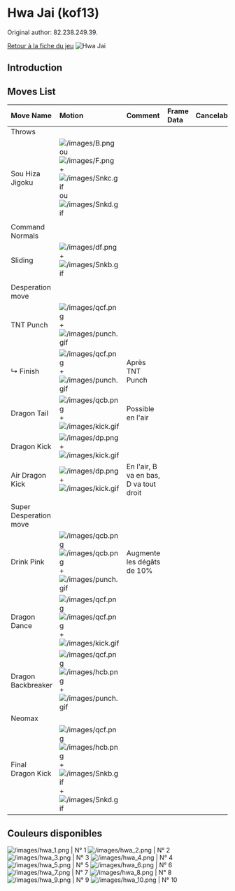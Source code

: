 # Hwa Jai (kof13)

Original author: 82.238.249.39.

[Retour à la fiche du
jeu](http://basgrospoing.fr/wiki/index.php?title=The_King_of_Fighters_XIII)
![Hwa Jai](/images/Hwakof13.gif "Hwa Jai")

## Introduction

## Moves List

| Move Name              | Motion                                                                                                                                                           | Comment                                | Frame Data | Cancelable | Damage LOW/HIGH/EX |
|:-----------------------|:-----------------------------------------------------------------------------------------------------------------------------------------------------------------|:---------------------------------------|:-----------|:-----------|:-------------------|
| Throws                 |                                                                                                                                                                  |                                        |            |            |                    |
| Sou Hiza Jigoku        | ![](/images/B.png "/images/B.png") ou ![](/images/F.png "/images/F.png") + ![](/images/Snkc.gif "/images/Snkc.gif") ou ![](/images/Snkd.gif "/images/Snkd.gif")  |                                        |            |            | 100                |
|                        |                                                                                                                                                                  |                                        |            |            |                    |
| Command Normals        |                                                                                                                                                                  |                                        |            |            |                    |
| Sliding                | ![](/images/df.png "/images/df.png") + ![](/images/Snkb.gif "/images/Snkb.gif")                                                                                  |                                        |            |            |                    |
|                        |                                                                                                                                                                  |                                        |            |            |                    |
| Desperation move       |                                                                                                                                                                  |                                        |            |            |                    |
| TNT Punch              | ![](/images/qcf.png "/images/qcf.png") + ![](/images/punch.gif "/images/punch.gif")                                                                              |                                        |            |            |                    |
| ↳ Finish               | ![](/images/qcf.png "/images/qcf.png") + ![](/images/punch.gif "/images/punch.gif")                                                                              | Après TNT Punch                        |            |            |                    |
| Dragon Tail            | ![](/images/qcb.png "/images/qcb.png") + ![](/images/kick.gif "/images/kick.gif")                                                                                | Possible en l'air                      |            |            |                    |
| Dragon Kick            | ![](/images/dp.png "/images/dp.png")+![](/images/kick.gif "/images/kick.gif")                                                                                    |                                        |            |            |                    |
| Air Dragon Kick        | ![](/images/dp.png "/images/dp.png")+![](/images/kick.gif "/images/kick.gif")                                                                                    | En l'air, B va en bas, D va tout droit |            |            |                    |
|                        |                                                                                                                                                                  |                                        |            |            |                    |
| Super Desperation move |                                                                                                                                                                  |                                        |            |            |                    |
| Drink Pink             | ![](/images/qcb.png "/images/qcb.png")![](/images/qcb.png "/images/qcb.png")+![](/images/punch.gif "/images/punch.gif")                                          | Augmente les dégâts de 10%             |            |            |                    |
| Dragon Dance           | ![](/images/qcf.png "/images/qcf.png")![](/images/qcf.png "/images/qcf.png")+![](/images/kick.gif "/images/kick.gif")                                            |                                        |            |            |                    |
| Dragon Backbreaker     | ![](/images/qcf.png "/images/qcf.png")![](/images/hcb.png "/images/hcb.png")+![](/images/punch.gif "/images/punch.gif")                                          |                                        |            |            |                    |
| Neomax                 |                                                                                                                                                                  |                                        |            |            |                    |
| Final Dragon Kick      | ![](/images/qcf.png "/images/qcf.png")![](/images/hcb.png "/images/hcb.png") + ![](/images/Snkb.gif "/images/Snkb.gif")+![](/images/Snkd.gif "/images/Snkd.gif") |                                        |            |            |                    |

## Couleurs disponibles

![](/images/hwa_1.png "/images/hwa_1.png") \| N° 1
![](/images/hwa_2.png "/images/hwa_2.png") \| N° 2
![](/images/hwa_3.png "/images/hwa_3.png") \| N° 3
![](/images/hwa_4.png "/images/hwa_4.png") \| N° 4
![](/images/hwa_5.png "/images/hwa_5.png") \| N° 5
![](/images/hwa_6.png "/images/hwa_6.png") \| N° 6
![](/images/hwa_7.png "/images/hwa_7.png") \| N° 7
![](/images/hwa_8.png "/images/hwa_8.png") \| N° 8
![](/images/hwa_9.png "/images/hwa_9.png") \| N° 9
![](/images/hwa_10.png "/images/hwa_10.png") \| N° 10
